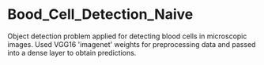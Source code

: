 # Bood_Cell_Detection_Naive
Object detection problem applied for detecting blood cells in microscopic images. Used VGG16 'imagenet' weights for preprocessing data and passed into a dense layer to obtain predictions.

